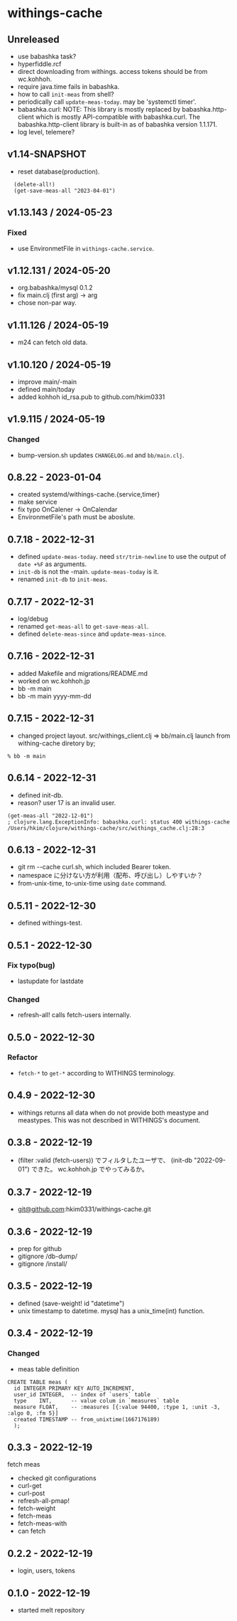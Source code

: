 # withings-cache

## Unreleased
- use babashka task?
- hyperfiddle.rcf
- direct downloading from withings. access tokens should be from wc.kohhoh.
- require java.time fails in babashka.
- how to call `init-meas` from shell?
- periodically call `update-meas-today`. may be 'systemctl timer'.
- babashka.curl:
  NOTE: This library is mostly replaced by babashka.http-client which is mostly API-compatible with babashka.curl. The babashka.http-client library is built-in as of babashka version 1.1.171.
- log level, telemere?

## v1.14-SNAPSHOT
- reset database(production).
```
  (delete-all!)
  (get-save-meas-all "2023-04-01")
```

## v1.13.143 / 2024-05-23
### Fixed
- use EnvironmetFile in `withings-cache.service`.


## v1.12.131 / 2024-05-20
- org.babashka/mysql 0.1.2
- fix main.clj (first arg) -> arg
- chose non-par way.

## v1.11.126 / 2024-05-19
- m24 can fetch old data.

## v1.10.120 / 2024-05-19
- improve main/-main
- defined main/today
- added kohhoh id_rsa.pub to github.com/hkim0331

## v1.9.115 / 2024-05-19
### Changed
- bump-version.sh updates `CHANGELOG.md` and `bb/main.clj`.


<!-- restart developing -->

## 0.8.22 - 2023-01-04
- created systemd/withings-cache.{service,timer}
- make service
- fix typo OnCalener -> OnCalendar
- EnvironmetFile's path must be aboslute.

## 0.7.18 - 2022-12-31
- defined `update-meas-today`.
  need `str/trim-newline` to use the output of `date +%F` as arguments.
- `init-db` is not the -main. `update-meas-today` is it.
- renamed `init-db` to `init-meas`.

## 0.7.17 - 2022-12-31
- log/debug
- renamed `get-meas-all` to `get-save-meas-all`.
- defined `delete-meas-since` and `update-meas-since`.

## 0.7.16 - 2022-12-31
- added Makefile and migrations/README.md
- worked on wc.kohhoh.jp
- bb -m main
- bb -m main yyyy-mm-dd

## 0.7.15 - 2022-12-31
- changed project layout.
  src/withings_client.clj => bb/main.clj
  launch from withing-cache diretory by;
```
% bb -m main
```

## 0.6.14 - 2022-12-31
- defined init-db.
- reason? user 17 is an invalid user.
```
(get-meas-all "2022-12-01")
; clojure.lang.ExceptionInfo: babashka.curl: status 400 withings-cache /Users/hkim/clojure/withings-cache/src/withings_cache.clj:28:3
```

## 0.6.13 - 2022-12-31
- git rm --cache curl.sh, which included Bearer token.
- namespace に分けない方が利用（配布、呼び出し）しやすいか？
- from-unix-time, to-unix-time using `date` command.

## 0.5.11 - 2022-12-30
- defined withings-test.

## 0.5.1 - 2022-12-30
### Fix typo(bug)
- lastupdate for lastdate
### Changed
- refresh-all! calls fetch-users internally.

## 0.5.0 - 2022-12-30
### Refactor
- `fetch-*` to `get-*` according to WITHINGS terminology.

## 0.4.9 - 2022-12-30
- withings returns all data when do not provide both meastype and meastypes. This was not described in WITHINGS's document.

## 0.3.8 - 2022-12-19
- (filter :valid (fetch-users)) でフィルタしたユーザで、
  (init-db "2022-09-01") できた。
  wc.kohhoh.jp でやってみるか。

## 0.3.7 - 2022-12-19
- git@github.com:hkim0331/withings-cache.git

## 0.3.6 - 2022-12-19
- prep for github
- gitignore /db-dump/
- gitignore /install/

## 0.3.5 - 2022-12-19
- defined (save-weight! id "datetime")
- unix timestamp to datetime.
  mysql has a unix_time(int) function.

## 0.3.4 - 2022-12-19
### Changed
- meas table definition
```
CREATE TABLE meas (
  id INTEGER PRIMARY KEY AUTO_INCREMENT,
  user_id INTEGER,  -- index of `users` table
  type    INT,      -- value colum in `measures` table
  measure FLOAT,    -- :measures [{:value 94400, :type 1, :unit -3, :algo 0, :fm 5}]
  created TIMESTAMP -- from_unixtime(1667176189)
  );
```

## 0.3.3 - 2022-12-19
fetch meas
- checked git configurations
- curl-get
- curl-post
- refresh-all-pmap!
- fetch-weight
- fetch-meas
- fetch-meas-with
- can fetch

## 0.2.2 - 2022-12-19
- login, users, tokens

## 0.1.0 - 2022-12-19
- started melt repository
